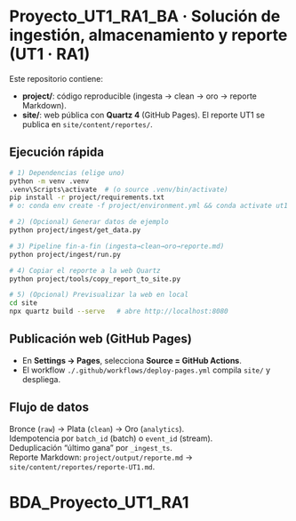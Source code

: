 # Proyecto_UT1_RA1_BA · Solución de ingestión, almacenamiento y reporte (UT1 · RA1)

Este repositorio contiene:
- **project/**: código reproducible (ingesta → clean → oro → reporte Markdown).
- **site/**: web pública con **Quartz 4** (GitHub Pages). El reporte UT1 se publica en `site/content/reportes/`.

## Ejecución rápida
```bash
# 1) Dependencias (elige uno)
python -m venv .venv
.venv\Scripts\activate  # (o source .venv/bin/activate)
pip install -r project/requirements.txt
# o: conda env create -f project/environment.yml && conda activate ut1

# 2) (Opcional) Generar datos de ejemplo
python project/ingest/get_data.py

# 3) Pipeline fin-a-fin (ingesta→clean→oro→reporte.md)
python project/ingest/run.py

# 4) Copiar el reporte a la web Quartz
python project/tools/copy_report_to_site.py

# 5) (Opcional) Previsualizar la web en local
cd site
npx quartz build --serve   # abre http://localhost:8080
```

## Publicación web (GitHub Pages)
- En **Settings → Pages**, selecciona **Source = GitHub Actions**.
- El workflow `./.github/workflows/deploy-pages.yml` compila `site/` y despliega.

## Flujo de datos
Bronce (`raw`) → Plata (`clean`) → Oro (`analytics`).  
Idempotencia por `batch_id` (batch) o `event_id` (stream).  
Deduplicación “último gana” por `_ingest_ts`.  
Reporte Markdown: `project/output/reporte.md` → `site/content/reportes/reporte-UT1.md`.
# BDA_Proyecto_UT1_RA1


